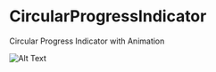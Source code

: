 # CircularProgressIndicator
Circular Progress Indicator with Animation

![Alt Text](https://media.giphy.com/media/TgCoOI1lqAZQsBOzsh/giphy.gif)
